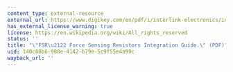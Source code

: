 ```yaml
---
content_type: external-resource
external_url: https://www.digikey.com/en/pdf/i/interlink-electronics/interlink-electronics-fsr-force-sensing-resistors-integration-guide
has_external_license_warning: true
license: https://en.wikipedia.org/wiki/All_rights_reserved
status: ''
title: "\"FSR\u2122 Force Sensing Resistors Integration Guide.\" (PDF)"
uid: 140c08b6-988e-4142-b79e-5c9f55e4a99c
wayback_url: ''
---
```

